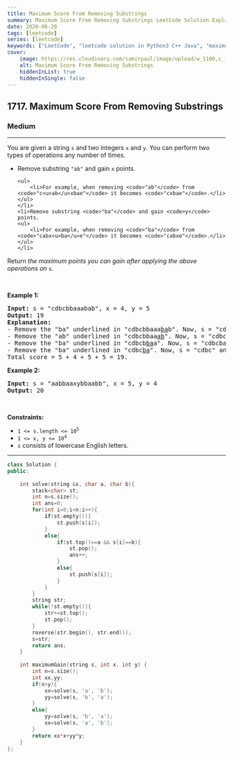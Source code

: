 ```yaml
---
title: Maximum Score From Removing Substrings
summary: Maximum Score From Removing Substrings LeetCode Solution Explained
date: 2020-06-20
tags: [leetcode]
series: [leetcode]
keywords: ["LeetCode", "leetcode solution in Python3 C++ Java", "maximum-score-from-removing-substrings LeetCode Solution Explained"]
cover:
    image: https://res.cloudinary.com/samirpaul/image/upload/w_1100,c_fit,co_rgb:FFFFFF,l_text:Arial_75_bold:Maximum Score From Removing Substrings - Solution Explained/problem-solving.webp
    alt: Maximum Score From Removing Substrings
    hiddenInList: true
    hiddenInSingle: false
---
```



<h2>1717. Maximum Score From Removing Substrings</h2><h3>Medium</h3><hr><div><p>You are given a string <code>s</code> and two integers <code>x</code> and <code>y</code>. You can perform two types of operations any number of times.</p>

<ul>
	<li>Remove substring <code>"ab"</code> and gain <code>x</code> points.

	<ul>
		<li>For example, when removing <code>"ab"</code> from <code>"c<u>ab</u>xbae"</code> it becomes <code>"cxbae"</code>.</li>
	</ul>
	</li>
	<li>Remove substring <code>"ba"</code> and gain <code>y</code> points.
	<ul>
		<li>For example, when removing <code>"ba"</code> from <code>"cabx<u>ba</u>e"</code> it becomes <code>"cabxe"</code>.</li>
	</ul>
	</li>
</ul>

<p>Return <em>the maximum points you can gain after applying the above operations on</em> <code>s</code>.</p>

<p>&nbsp;</p>
<p><strong>Example 1:</strong></p>

<pre><strong>Input:</strong> s = "cdbcbbaaabab", x = 4, y = 5
<strong>Output:</strong> 19
<strong>Explanation:</strong>
- Remove the "ba" underlined in "cdbcbbaaa<u>ba</u>b". Now, s = "cdbcbbaaab" and 5 points are added to the score.
- Remove the "ab" underlined in "cdbcbbaa<u>ab</u>". Now, s = "cdbcbbaa" and 4 points are added to the score.
- Remove the "ba" underlined in "cdbcb<u>ba</u>a". Now, s = "cdbcba" and 5 points are added to the score.
- Remove the "ba" underlined in "cdbc<u>ba</u>". Now, s = "cdbc" and 5 points are added to the score.
Total score = 5 + 4 + 5 + 5 = 19.</pre>

<p><strong>Example 2:</strong></p>

<pre><strong>Input:</strong> s = "aabbaaxybbaabb", x = 5, y = 4
<strong>Output:</strong> 20
</pre>

<p>&nbsp;</p>
<p><strong>Constraints:</strong></p>

<ul>
	<li><code>1 &lt;= s.length &lt;= 10<sup>5</sup></code></li>
	<li><code>1 &lt;= x, y &lt;= 10<sup>4</sup></code></li>
	<li><code>s</code> consists of lowercase English letters.</li>
</ul>
</div>

---




```cpp
class Solution {
public:
    
    int solve(string &s, char a, char b){
        stack<char> st;
        int n=s.size();
        int ans=0;
        for(int i=0;i<n;i++){
            if(st.empty()){
                st.push(s[i]);
            }
            else{
                if(st.top()==a && s[i]==b){
                    st.pop();
                    ans++;
                }
                else{
                    st.push(s[i]);
                }
            }
        }
        string str;
        while(!st.empty()){
            str+=st.top();
            st.pop();
        }
        reverse(str.begin(), str.end());
        s=str;
        return ans;
    }
    
    int maximumGain(string s, int x, int y) {
        int n=s.size();
        int xx,yy;
        if(x>y){
            xx=solve(s, 'a', 'b');
            yy=solve(s, 'b', 'a');
        }
        else{
            yy=solve(s, 'b', 'a');
            xx=solve(s, 'a', 'b');
        }
        return xx*x+yy*y;
    }
};
```
